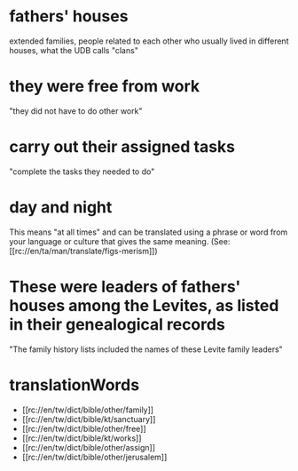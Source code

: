 # fathers' houses

extended families, people related to each other who usually lived in different houses, what the UDB calls "clans"

# they were free from work

"they did not have to do other work"

# carry out their assigned tasks

"complete the tasks they needed to do"

# day and night

This means "at all times" and can be translated using a phrase or word from your language or culture that gives the same meaning. (See: [[rc://en/ta/man/translate/figs-merism]])

# These were leaders of fathers' houses among the Levites, as listed in their genealogical records

"The family history lists included the names of these Levite family leaders"

# translationWords

* [[rc://en/tw/dict/bible/other/family]]
* [[rc://en/tw/dict/bible/kt/sanctuary]]
* [[rc://en/tw/dict/bible/other/free]]
* [[rc://en/tw/dict/bible/kt/works]]
* [[rc://en/tw/dict/bible/other/assign]]
* [[rc://en/tw/dict/bible/other/jerusalem]]